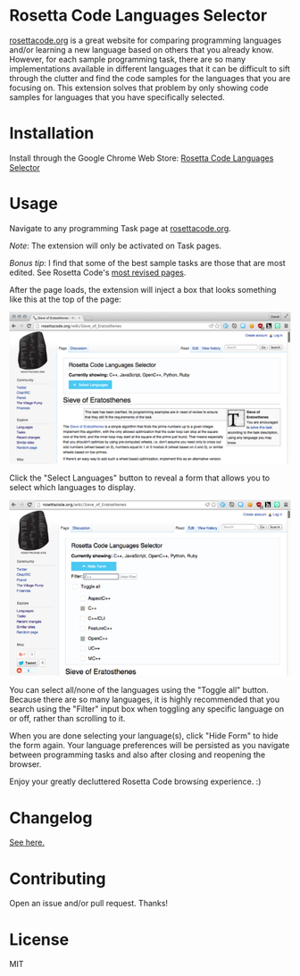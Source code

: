 # Rosetta Code Languages Selector

[rosettacode.org][rosettacode] is a great website for comparing
programming languages and/or learning a new language based on others
that you already know. However, for each sample programming task, there
are so many implementations available in different languages that it can
be difficult to sift through the clutter and find the code samples for
the languages that you are focusing on. This extension solves that
problem by only showing code samples for languages that you have
specifically selected.

# Installation

Install through the Google Chrome Web Store:
[Rosetta Code Languages Selector][rcls]

[rcls]: https://chrome.google.com/webstore/detail/rosetta-code-languages-se/icjinpkbplhheomciikehmieadoibljg

# Usage

Navigate to any programming Task page at [rosettacode.org][rosettacode].

*Note*: The extension will only be activated on Task pages.

*Bonus tip*: I find that some of the best sample tasks are those that
are most edited. See Rosetta Code's [most revised pages][most-revised].

[most-revised]: http://rosettacode.org/wiki/Special:MostRevisions

After the page loads, the extension will inject a box that looks
something like this at the top of the page:

![Languages Selector Screenshot](images/screenshot-collapsed-small.png?raw=true)

Click the "Select Languages" button to reveal a form that allows you to
select which languages to display.

![Languages Selector Screenshot](images/screenshot-expanded-640x400.png?raw=true)

You can select all/none of the languages using the "Toggle all" button.
Because there are so many languages, it is highly recommended that you
search using the "Filter" input box when toggling any specific language
on or off, rather than scrolling to it.

When you are done selecting your language(s), click "Hide Form" to hide
the form again. Your language preferences will be persisted as you
navigate between programming tasks and also after closing and reopening
the browser.

Enjoy your greatly decluttered Rosetta Code browsing experience. :)

# Changelog

[See here.][changelog]

[changelog]: ./CHANGELOG.md

# Contributing

Open an issue and/or pull request. Thanks!

# License

MIT

[rosettacode]: http://rosettacode.org
